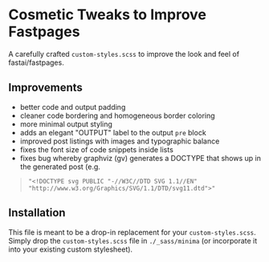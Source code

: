 # Cosmetic Tweaks to Improve Fastpages

A carefully crafted `custom-styles.scss` to improve the look and feel of fastai/fastpages.

## Improvements

- better code and output padding
- cleaner code bordering and homogeneous border coloring
- more minimal output styling
- adds an elegant "OUTPUT" label to the output `pre` block
- improved post listings with images and typographic balance
- fixes the font size of code snippets inside lists
- fixes bug whereby graphviz (gv) generates a DOCTYPE that shows up in the generated post (e.g.
> `"<!DOCTYPE svg PUBLIC "-//W3C//DTD SVG 1.1//EN"
 "http://www.w3.org/Graphics/SVG/1.1/DTD/svg11.dtd">"`
 
## Installation

This file is meant to be a drop-in replacement for your `custom-styles.scss`. Simply drop the `custom-styles.scss` file in `./_sass/minima` (or incorporate it into your existing custom stylesheet).


